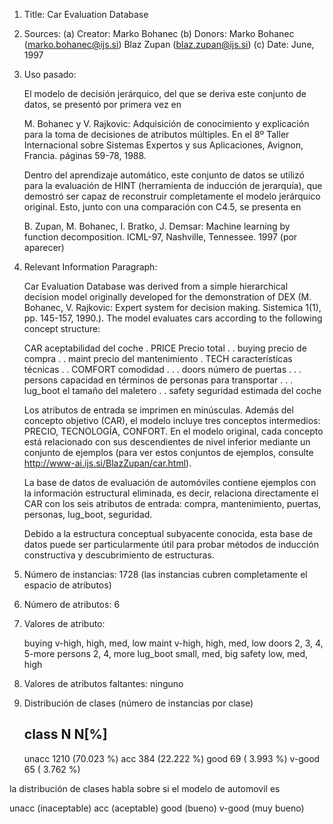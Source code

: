 1. Title: Car Evaluation Database

2. Sources:
   (a) Creator: Marko Bohanec
   (b) Donors: Marko Bohanec   (marko.bohanec@ijs.si)
               Blaz Zupan      (blaz.zupan@ijs.si)
   (c) Date: June, 1997

3. Uso pasado:

   El modelo de decisión jerárquico, del que se deriva este conjunto de 
   datos, se presentó por primera vez en 

   M. Bohanec y V. Rajkovic: Adquisición de conocimiento y explicación 
   para la toma de decisiones de atributos múltiples. En el 8º Taller 
   Internacional sobre Sistemas Expertos y sus Aplicaciones, Avignon, 
   Francia. páginas 59-78, 1988. 

   Dentro del aprendizaje automático, este conjunto de datos se utilizó 
   para la evaluación de HINT (herramienta de inducción de jerarquía), 
   que demostró ser capaz de reconstruir completamente el modelo jerárquico
   original. Esto, junto con una comparación con C4.5, se presenta en 

   B. Zupan, M. Bohanec, I. Bratko, J. Demsar: Machine learning by function
   decomposition. ICML-97, Nashville, Tennessee. 1997 (por aparecer)

4. Relevant Information Paragraph:

   Car Evaluation Database was derived from a simple hierarchical
   decision model originally developed for the demonstration of DEX
   (M. Bohanec, V. Rajkovic: Expert system for decision
   making. Sistemica 1(1), pp. 145-157, 1990.). The model evaluates
   cars according to the following concept structure:

   CAR                      aceptabilidad del coche
   . PRICE                  Precio total
   . . buying               precio de compra
   . . maint                precio del mantenimiento
   . TECH                   características técnicas
   . . COMFORT              comodidad
   . . . doors              número de puertas
   . . . persons            capacidad en términos de personas para transportar
   . . . lug_boot           el tamaño del maletero
   . . safety               seguridad estimada del coche

   Los atributos de entrada se imprimen en minúsculas. Además del concepto objetivo (CAR), 
   el modelo incluye tres conceptos intermedios: PRECIO, TECNOLOGÍA, CONFORT. 
   En el modelo original, cada concepto está relacionado con sus descendientes de nivel inferior 
   mediante un conjunto de ejemplos (para ver estos conjuntos de ejemplos, consulte http://www-ai.ijs.si/BlazZupan/car.html).

   La base de datos de evaluación de automóviles contiene ejemplos con la información estructural eliminada, es decir, relaciona directamente el CAR con los seis atributos de entrada: compra, mantenimiento, puertas, personas, lug_boot, seguridad.

   Debido a la estructura conceptual subyacente conocida, esta base de datos puede ser particularmente útil para probar métodos de inducción constructiva y descubrimiento de estructuras.

5. Número de instancias: 1728
    (las instancias cubren completamente el espacio de atributos)

6. Número de atributos: 6

7. Valores de atributo:

   buying       v-high, high, med, low
   maint        v-high, high, med, low
   doors        2, 3, 4, 5-more
   persons      2, 4, more
   lug_boot     small, med, big
   safety       low, med, high

8. Valores de atributos faltantes: ninguno

9. Distribución de clases (número de instancias por clase)

   class      N          N[%]
   -----------------------------
   unacc     1210     (70.023 %) 
   acc        384     (22.222 %) 
   good        69     ( 3.993 %) 
   v-good      65     ( 3.762 %) 

la distribución de clases habla sobre si el modelo de automovil es 

   unacc (inaceptable)
   acc (aceptable)
   good (bueno)
   v-good (muy bueno)